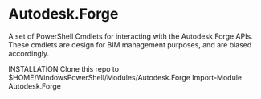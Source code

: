 # Autodesk.Forge

A set of PowerShell Cmdlets for interacting with the Autodesk Forge APIs.
These cmdlets are design for BIM management purposes, and are biased accordingly.

INSTALLATION
Clone this repo to $HOME/WindowsPowerShell/Modules/Autodesk.Forge
Import-Module Autodesk.Forge
